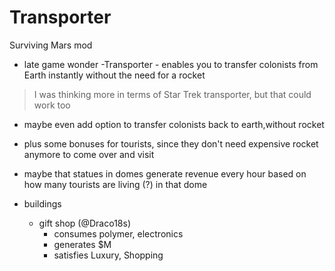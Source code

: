 # Transporter
Surviving Mars mod

- late game wonder -Transporter - enables you to transfer colonists from Earth instantly without the need for a rocket

>I was thinking more in terms of Star Trek transporter, but that could work too

- maybe even add option to transfer colonists back to earth,without rocket

- plus some bonuses for tourists, since they don't need expensive rocket anymore to come over and visit

- maybe that statues in domes generate revenue every hour based on how many tourists are living (?) in that dome

- buildings
  - gift shop (@Draco18s)
    - consumes polymer, electronics
    - generates $M
    - satisfies Luxury, Shopping
